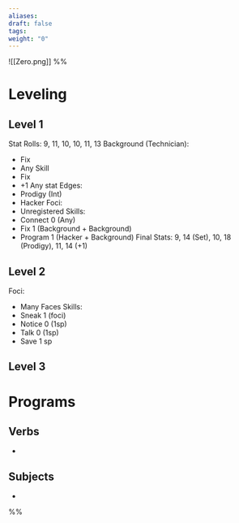 ```yaml
---
aliases: 
draft: false
tags: 
weight: "0"
---
```

![[Zero.png]]
%%
# Leveling
## Level 1
Stat Rolls: 9, 11, 10, 10, 11, 13
Background (Technician):
- Fix
- Any Skill
- Fix
- +1 Any stat
Edges:
- Prodigy (Int)
- Hacker
Foci:
- Unregistered
Skills:
- Connect 0 (Any)
- Fix 1 (Background + Background)
- Program 1 (Hacker + Background)
Final Stats: 9, 14 (Set), 10, 18 (Prodigy), 11, 14 (+1)
## Level 2
Foci:
- Many Faces
Skills:
- Sneak 1 (foci)
- Notice 0 (1sp)
- Talk 0 (1sp)
- Save 1 sp
## Level 3
# Programs
## Verbs
- 
## Subjects
- 
%%
